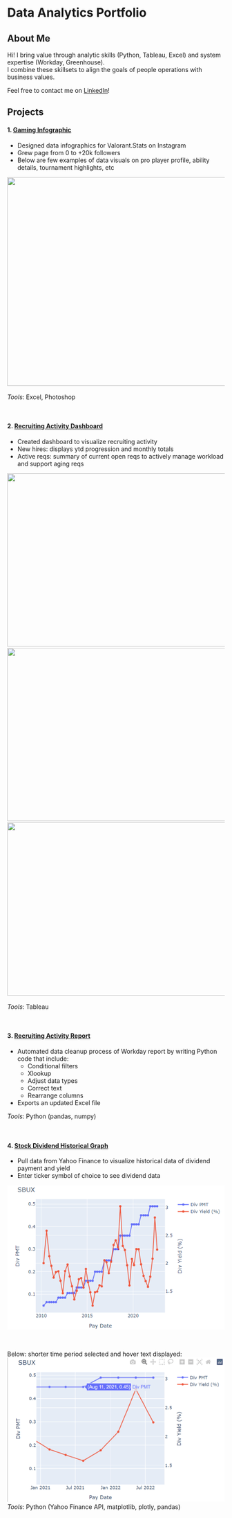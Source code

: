 # Data Analytics Portfolio  
  
## About Me  
Hi! I bring value through analytic skills (Python, Tableau, Excel) and system expertise (Workday, Greenhouse).  
I combine these skillsets to align the goals of people operations with business values.  
  
Feel free to contact me on [LinkedIn](https://www.linkedin.com/in/leoykim/)!  

## Projects
#### 1. [Gaming Infographic](https://imgur.com/a/6DYCkBW)
* Designed data infographics for Valorant.Stats on Instagram
* Grew page from 0 to +20k followers
* Below are few examples of data visuals on pro player profile, ability details, tournament highlights, etc

<img src="https://i.imgur.com/iuSMyyE.jpg" width="712" height="482">  

*Tools*: Excel, Photoshop  
  
<br/>  


#### 2. [Recruiting Activity Dashboard](https://public.tableau.com/app/profile/leo7559/viz/RecruitingActivity/dashmain?publish=yes)  
* Created dashboard to visualize recruiting activity
 * New hires: displays ytd progression and monthly totals
* Active reqs: summary of current open reqs to actively manage workload and support aging reqs
  
<img src="https://i.imgur.com/NPlOFJg.png" width="712" height="400">  
<img src="https://i.imgur.com/ie5Gg9B.png" width="712" height="400">  
<img src="https://i.imgur.com/LBmZca2.png" width="712" height="400">  
  
*Tools*: Tableau  
  
<br/>  


#### 3. [Recruiting Activity Report](https://github.com/leoykim/TA-Jobs-Summary-Workday-Cleanup)  
* Automated data cleanup process of Workday report by writing Python code that include:
  * Conditional filters
  * Xlookup
  * Adjust data types
  * Correct text
  * Rearrange columns
* Exports an updated Excel file
  
*Tools*: Python (pandas, numpy)  
  
<br/>  

  
#### 4. [Stock Dividend Historical Graph](https://github.com/leoykim/yahoo-finance-dividend-analysis)   
* Pull data from Yahoo Finance to visualize historical data of dividend payment and yield
* Enter ticker symbol of choice to see dividend data 

![graph](graph-dividend-.png)

<br/>  

Below: shorter time period selected and hover text displayed:  
![graph](graph-dividend-zoom-and-hover.png)  
*Tools*: Python (Yahoo Finance API, matplotlib, plotly, pandas) 
 
<br/>  
  
